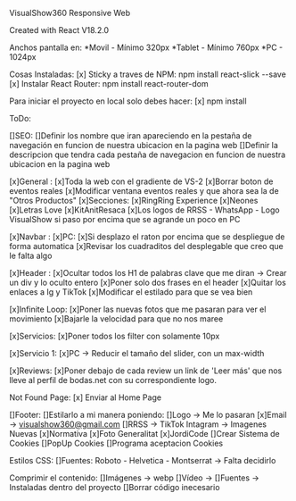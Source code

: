 VisualShow360 Responsive Web

Created with React V18.2.0

Anchos pantalla en:
    *Movil - Mínimo 320px
    *Tablet - Mínimo 760px
    *PC - 1024px

Cosas Instaladas:
    [x] Sticky a traves de NPM:
        npm install react-slick --save
    [x] Instalar React Router:
        npm install react-router-dom
        

Para iniciar el proyecto en local solo debes hacer:
[x] npm install

ToDo:

[]SEO: 
    []Definir los nombre que iran apareciendo en la pestaña de navegación en funcion de nuestra ubicacion en la pagina web
    []Definir la descripcion que tendra cada pestaña de navegacion en funcion de nuestra ubicacion en la pagina web

[x]General :
    [x]Toda la web con el gradiente de VS-2
    [x]Borrar boton de eventos reales
    [x]Modificar ventana eventos reales y que ahora sea la de "Otros Productos"
        [x]Secciones: 
            [x]RingRing Experience
            [x]Neones
            [x]Letras Love
            [x]KitAnitResaca
    [x]Los logos de RRSS - WhatsApp - Logo VisualShow si paso por encima que se agrande un poco en PC

[x]Navbar :
    [x]PC:
        [x]Si desplazo el raton por encima que se despliegue de forma automatica
        [x]Revisar los cuadraditos del desplegable que creo que le falta algo

[x]Header :
    [x]Ocultar todos los H1 de palabras clave que me diran -> Crear un div y lo oculto entero
    [x]Poner solo dos frases en el header
    [x]Quitar los enlaces a Ig y TikTok
    [x]Modificar el estilado para que se vea bien

[x]Infinite Loop:
    [x]Poner las nuevas fotos que me pasaran para ver el movimiento
    [x]Bajarle la velocidad para que no nos maree

[x]Servicios:
    [x]Poner todos los filter con solamente 10px

[x]Servicio 1:
    [x]PC -> Reducir el tamaño del slider, con un max-width

[x]Reviews:
    [x]Poner debajo de cada review un link de 'Leer más' que nos lleve al perfil de bodas.net con su correspondiente logo.

Not Found Page:
 [x] Enviar al Home Page

[]Footer:
    []Estilarlo a mi manera poniendo:
        []Logo -> Me lo pasaran
        [x]Email -> visualshow360@gmail.com
        []RRSS -> TikTok Intagram -> Imagenes Nuevas
        [x]Normativa
        [x]Foto Generalitat
        [x]JordiCode
 []Crear Sistema de Cookies
    []PopUp Cookies
    []Programa aceptacion Cookies

Estilos CSS:
    []Fuentes: Roboto - Helvetica - Montserrat -> Falta decidirlo

Comprimir el contenido:
    []Imágenes -> webp
    []Vídeo -> 
    []Fuentes -> Instaladas dentro del proyecto
    []Borrar código inecesario

<!-- Products Page:
    [] Futuro

Payment Page:
    [] Futuro -->